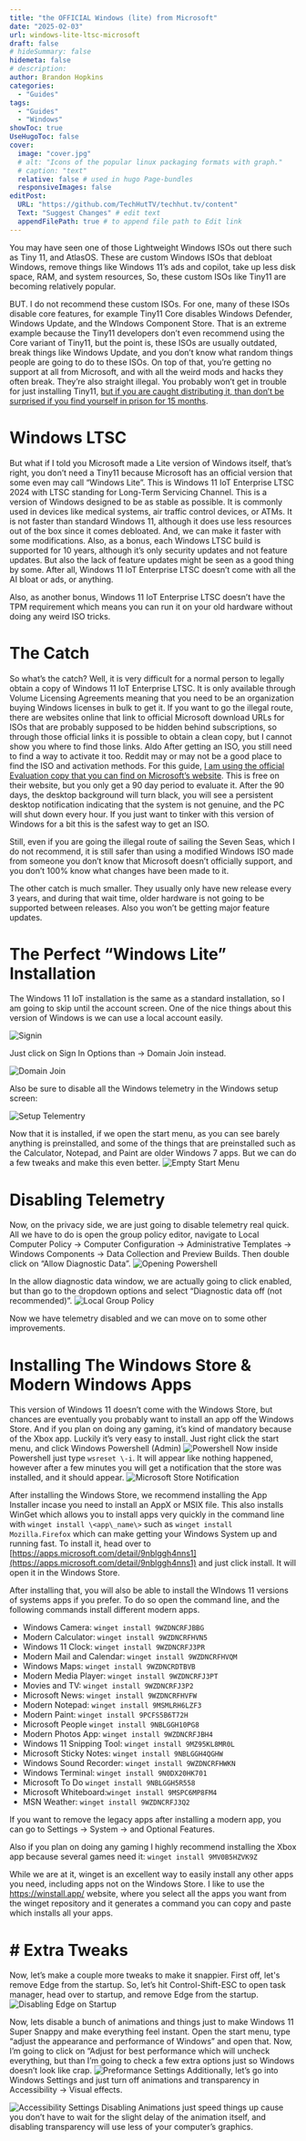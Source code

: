 ```yaml
---
title: "the OFFICIAL Windows (lite) from Microsoft"
date: "2025-02-03"
url: windows-lite-ltsc-microsoft
draft: false
# hideSummary: false
hidemeta: false
# description:
author: Brandon Hopkins
categories:
  - "Guides"
tags:
  - "Guides"
  - "Windows"
showToc: true
UseHugoToc: false
cover:
  image: "cover.jpg"
  # alt: "Icons of the popular linux packaging formats with graph."
  # caption: "text"
  relative: false # used in hugo Page-bundles
  responsiveImages: false
editPost:
  URL: "https://github.com/TechHutTV/techhut.tv/content"
  Text: "Suggest Changes" # edit text
  appendFilePath: true # to append file path to Edit link
---
```


You may have seen one of those Lightweight Windows ISOs out there such as Tiny 11, and AtlasOS. These are custom Windows ISOs that debloat Windows, remove things like Windows 11’s ads and copilot, take up less disk space, RAM, and system resources, So, these custom ISOs like Tiny11 are becoming relatively popular.

BUT. I do not recommend these custom ISOs. For one, many of these ISOs disable core features, for example Tiny11 Core disables Windows Defender, Windows Update, and the WIndows Component Store. That is an extreme example because the Tiny11 developers don’t even recommend using the Core variant of Tiny11, but the point is, these ISOs are usually outdated, break things like Windows Update, and you don’t know what random things people are going to do to these ISOs. On top of that, you’re getting no support at all from Microsoft, and with all the weird mods and hacks they often break. They’re also straight illegal. You probably won’t get in trouble for just installing Tiny11, [but if you are caught distributing it, than don’t be surprised if you find yourself in prison for 15 months](https://www.polygon.com/windows/2018/4/25/17280178/eric-lundgren-windows-restore-disks-microsoft-prison).

# Windows LTSC

But what if I told you Microsoft made a Lite version of Windows itself, that’s right, you don’t need a Tiny11 because Microsoft has an official version that some even may call “Windows Lite”. This is Windows 11 IoT Enterprise LTSC 2024 with LTSC standing for Long-Term Servicing Channel. This is a version of Windows designed to be as stable as possible. It is commonly used in devices like medical systems, air traffic control devices, or ATMs. It is not faster than standard Windows 11, although it does use less resources out of the box since it comes debloated. And, we can make it faster with some modifications. Also, as a bonus, each Windows LTSC build is supported for 10 years, although it’s only security updates and not feature updates. But also the lack of feature updates might be seen as a good thing by some. After all, Windows 11 IoT Enterprise LTSC doesn’t come with all the AI bloat or ads, or anything.

Also, as another bonus, Windows 11 IoT Enterprise LTSC doesn’t have the TPM requirement which means you can run it on your old hardware without doing any weird ISO tricks.

# The Catch

So what’s the catch? Well, it is very difficult for a normal person to legally obtain a copy of Windows 11 IoT Enterprise LTSC. It is only available through Volume Licensing Agreements meaning that you need to be an organization buying Windows licenses in bulk to get it. If you want to go the illegal route, there are websites online that link to official Microsoft download URLs for ISOs that are probably supposed to be hidden behind subscriptions, so through those official links it is possible to obtain a clean copy, but I cannot show you where to find those links. Aldo After getting an ISO, you still need to find a way to activate it too. Reddit may or may not be a good place to find the ISO and activation methods. For this guide, [I am using the official Evaluation copy that you can find on Microsoft’s website](https://www.microsoft.com/en-us/evalcenter/evaluate-windows-11-enterprise). This is free on their website, but you only get a 90 day period to evaluate it. After the 90 days, the desktop background will turn black, you will see a persistent desktop notification indicating that the system is not genuine, and the PC will shut down every hour. If you just want to tinker with this version of Windows for a bit this is the safest way to get an ISO.

Still, even if you are going the illegal route of sailing the Seven Seas, which I do not recommend, it is still safer than using a modified Windows ISO made from someone you don’t know that Microsoft doesn’t officially support, and you don’t 100% know what changes have been made to it.

The other catch is much smaller. They usually only have new release every 3 years, and during that wait time, older hardware is not going to be supported between releases. Also you won’t be getting major feature updates.

# The Perfect “Windows Lite” Installation

The Windows 11 IoT installation is the same as a standard installation, so I am going to skip until the account screen. One of the nice things about this version of Windows is we can use a local account easily.

![Signin](images/1_signin.png)

Just click on Sign In Options than \-\> Domain Join instead.

![Domain Join](images/2_domain_join.png)

Also be sure to disable all the Windows telemetry in the Windows setup screen:

![Setup Telementry](images/3_telementry.png)

Now that it is installed, if we open the start menu, as you can see barely anything is preinstalled, and some of the things that are preinstalled such as the Calculator, Notepad, and Paint  are older Windows 7 apps. But we can do a few tweaks and make this even better.
![Empty Start Menu](images/4_empty_start_menu.png)


# Disabling Telemetry

Now, on the privacy side, we are just going to disable telemetry real quick. All we have to do is open the group policy editor, navigate to Local Computer Policy \-\> Computer Configuration \-\> Administrative Templates \-\> Windows Components \-\> Data Collection and Preview Builds. Then double click on “Allow Diagnostic Data”.
![Opening Powershell](images/5_local_group_policy.png)

In the allow diagnostic data window, we are actually going to click enabled, but than go to the dropdown options and select “Diagnostic data off (not recommended)”.
![Local Group Policy](images/6_diagnostic_data_off.png)

Now we have telemetry disabled and we can move on to some other improvements.

# Installing The Windows Store & Modern Windows Apps

This version of Windows 11 doesn’t come with the Windows Store, but chances are eventually you probably want to install an app off the Windows Store. And if you plan on doing any gaming, it’s kind of mandatory because of the Xbox app. Luckily it’s very easy to install. Just right click the start menu, and click Windows Powershell (Admin) ![Powershell](images/7_opening_powershell.png)
Now inside Powershell just type `wsreset \-i`. It will appear like nothing happened, however after a few minutes you will get a notification that the store was installed, and it should appear.
![Microsoft Store Notification](images/8_win_store_notification.png)

After installing the Windows Store, we recommend installing the App Installer incase you need to install an AppX or MSIX file. This also installs WinGet which allows you to install apps very quickly in the command line with `winget install \<app\_name\>` such as `winget install Mozilla.Firefox` which can make getting your Windows System up and running fast. To install it, head over to [https://apps.microsoft.com/detail/9nblggh4nns1](https://apps.microsoft.com/detail/9nblggh4nns1) and just click install. It will open it in the Windows Store.

After installing that, you will also be able to install the WIndows 11 versions of systems apps if you prefer. To do so open the command line, and the following commands install different modern apps.

- Windows Camera: `winget install 9WZDNCRFJBBG`
- Modern Calculator: `winget install 9WZDNCRFHVN5`
- Windows 11 Clock: `winget install 9WZDNCRFJ3PR`
- Modern Mail and Calendar: `winget install 9WZDNCRFHVQM`
- Windows Maps: `winget install 9WZDNCRDTBVB`
- Modern Media Player: `winget install 9WZDNCRFJ3PT`
- Movies and TV: `winget install 9WZDNCRFJ3P2`
- Microsoft News: `winget install 9WZDNCRFHVFW`
- Modern Notepad: `winget install 9MSMLRH6LZF3`
- Modern Paint: `winget install 9PCFS5B6T72H`
- Microsoft People `winget install 9NBLGGH10PG8`
- Modern Photos App: `winget install 9WZDNCRFJBH4`
- Windows 11 Snipping Tool: `winget install 9MZ95KL8MR0L`
- Microsoft Sticky Notes: `winget install 9NBLGGH4QGHW`
- Windows Sound Recorder: `winget install 9WZDNCRFHWKN`
- Windows Terminal:  `winget install 9N0DX20HK701`
- Microsoft To Do `winget install 9NBLGGH5R558`
- Microsoft Whiteboard:`winget install 9MSPC6MP8FM4`
- MSN Weather: `winget install 9WZDNCRFJ3Q2`

If you want to remove the legacy apps after installing a modern app, you can go to Settings \-\> System \-\> and Optional Features.

Also if you plan on doing any gaming I highly recommend installing the Xbox app because several games need it: `winget install 9MV0B5HZVK9Z`

While we are at it, winget is an excellent way to easily install any other apps you need, including apps not on the Windows Store. I like to use the https://winstall.app/ website, where you select all the apps you want from the winget repository and it generates a command you can copy and paste which installs all your apps.

# \# Extra Tweaks

Now, let’s make a couple more tweaks to make it snappier. First off, let's remove Edge from the startup. So, let’s hit Control-Shift-ESC to open task manager, head over to startup, and remove Edge from the startup.
![Disabling Edge on Startup](images/9_edge_startup.png])

Now, lets disable a bunch of animations and things just to make Windows 11 Super Snappy and make everything feel instant. Open the start menu, type “adjust the appearance and performance of Windows” and open that. Now, I’m going to click on “Adjust for best performance which will uncheck everything, but than I’m going to check a few extra options just so Windows doesn’t look like crap.
![Preformance Settings](images/10_preformance_settings.png])
Additionally, let’s go into Windows Settings and just turn off animations and transparency in Accessibility \-\> Visual effects.

![Accessibility Settings](images/11_accessibility_settings.png)
Disabling Animations just speed things up cause you don’t have to wait for the slight delay of the animation itself, and disabling transparency will use less of your computer’s graphics.
